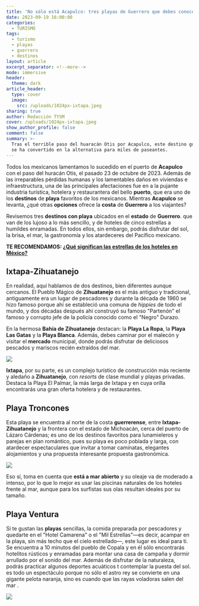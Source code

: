 ```yaml
---
title: 'No sólo está Acapulco: tres playas de Guerrero que debes conocer'
date: 2023-09-19 16:00:00
categories:
  - TURISMO
tags:
  - turismo
  - playas
  - guerrero
  - destinos
layout: article
excerpt_separator: <!--more-->
mode: immersive
header:
  theme: dark
article_header:
  type: cover
  image:
    src: /uploads/1024px-ixtapa.jpeg
sharing: true
author: Redacción TYSM
cover: /uploads/1024px-ixtapa.jpeg
show_author_profile: false
comment: false
summary: >-
  Tras el terrible paso del huaracán Otis por Acapulco, este destino guerrerense
  se ha convertido en la alternativa para miles de paseantes.
---
```

Todos los mexicanos lamentamos lo sucedido en el puerto de **Acapulco** con el paso del huracán Otis, el pasado 23 de octubre de 2023. Además de las irreparables pérdidas humanas y los lamentables daños en viviendas e infraestructura, una de las principales afectaciones fue en a la pujante industria turística, hotelera y restaurantera del bello **puerto**, que era uno de los **destinos** de **playa** favoritos de los mexicanos. Mientras **Acapulco** se levanta, ¿qué otras **opciones** ofrece la **costa** de **Guerrero** a los viajantes?

Revisemos tres **destinos con playa** ubicados en el **estado** de **Guerrero**. que van de los lujoso a lo más sencillo, y de hoteles de cinco estrellas a humildes enramadas. En todos ellos, sin embargo, podrás disfrutar del sol, la brisa, el mar, la gastronomía y los atardeceres del Pacífico mexicano.

**TE RECOMENDAMOS: [¿Qué significan las estrellas de los hoteles en México?](https://blog.tonoysumariachi.com/turismo/2022/07/27/que-significan-las-estrellas-de-los-hoteles-en-mexico.html)**

## Ixtapa-Zihuatanejo

En realidad, aquí hablamos de dos destinos, bien diferentes aunque cercanos. El Pueblo Mágico de **Zihuatanejo** es el más antiguo y tradicional, antiguamente era un lugar de pescadores y durante la década de 1960 se hizo famoso porque ahí se estableció una comuna de *hippies* de todo el mundo, y dos décadas después ahí construyó su famoso "Partenón" el famoso y corrupto jefe de la policía conocido como el "Negro" Durazo.

En la hermosa **Bahía de Zihuatanejo** destacan: la **Playa La Ropa**, la **Playa Las Gatas** y la **Playa Blanca**. Además, debes caminar por el malecón y visitar el **mercado** municipal, donde podrás disfrutar de deliciosos pescados y mariscos recién extraídos del mar.

![](https://upload.wikimedia.org/wikipedia/commons/thumb/1/14/Playa_La_Ropa%2C_Zihuatanejo._-_panoramio.jpg/1024px-Playa_La_Ropa%2C_Zihuatanejo._-_panoramio.jpg)

**Ixtapa**, por su parte, es un complejo turístico de construcción más reciente y aledaño a **Zihuatanejo**, con *resorts* de clase mundial y playas privadas. Destaca la Playa El Palmar, la más larga de Ixtapa y en cuya orilla encontrarás una gran oferta hotelera y de restaurantes.

## Playa Troncones

Esta playa se encuentra al norte de la costa **guerrerense**, entre **Ixtapa-Zihuatanejo** y la frontera con el estado de Michoacán, cerca del puerto de Lázaro Cárdenas; es uno de los destinos favoritos para lunamieleros y parejas en plan romántico, pues su playa es poco poblada y larga, con atardecer espectaculares que invitar a tomar caminatas, elegantes alojamientos y una propuesta interesante propuesta gastronómica.

![](https://upload.wikimedia.org/wikipedia/commons/thumb/e/e7/Playa_Troncones%2C_Costa_Grande%2C_Guerrero%2C_Troncones_Beach%2C_Costa_Grande%2C_Guerrero_%2824980714395%29.jpg/1024px-Playa_Troncones%2C_Costa_Grande%2C_Guerrero%2C_Troncones_Beach%2C_Costa_Grande%2C_Guerrero_%2824980714395%29.jpg)

Eso sí, toma en cuenta que **está a mar abierto** y su oleaje va de moderado a intenso, por lo que lo mejor es usar las piscinas naturales de los hoteles frente al mar, aunque para los surfistas sus olas resultan ideales por su tamaño.

## Playa Ventura

Si te gustan las **playas** sencillas, la comida preparada por pescadores y quedarte en el "Hotel Camarena" o el "Mil Estrellas"—es decir, acampar en la playa, sin más techo que el cielo estrellado—, este lugar es ideal para ti. Se encuentra a 10 minutos del pueblo de Copala y en él sólo encontrarás hotelitos rústicos y enramadas para montar una casa de campaña y dormir arrullado por el sonido del mar. Además de disfrutar de la naturaleza, podrás practicar algunos deportes acuáticos t contemplar la puesta del sol. es todo un espectáculo porque no sólo el astro rey se convierte en una gigante pelota naranja, sino es cuando que las rayas voladoras salen del mar .

![](https://upload.wikimedia.org/wikipedia/commons/thumb/1/1a/Ventura_Beach_in_Guerrero%2C_Mexico.jpg/1024px-Ventura_Beach_in_Guerrero%2C_Mexico.jpg)